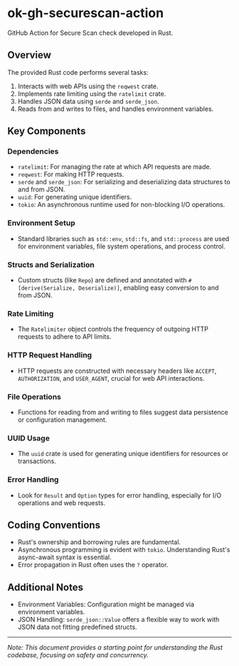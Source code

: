 # ok-gh-securescan-action

GitHub Action for Secure Scan check developed in Rust.

## Overview
The provided Rust code performs several tasks:
1. Interacts with web APIs using the `reqwest` crate.
2. Implements rate limiting using the `ratelimit` crate.
3. Handles JSON data using `serde` and `serde_json`.
4. Reads from and writes to files, and handles environment variables.

## Key Components

### Dependencies
- `ratelimit`: For managing the rate at which API requests are made.
- `reqwest`: For making HTTP requests.
- `serde` and `serde_json`: For serializing and deserializing data structures to and from JSON.
- `uuid`: For generating unique identifiers.
- `tokio`: An asynchronous runtime used for non-blocking I/O operations.

### Environment Setup
- Standard libraries such as `std::env`, `std::fs`, and `std::process` are used for environment variables, file system operations, and process control.

### Structs and Serialization
- Custom structs (like `Repo`) are defined and annotated with `#[derive(Serialize, Deserialize)]`, enabling easy conversion to and from JSON.

### Rate Limiting
- The `Ratelimiter` object controls the frequency of outgoing HTTP requests to adhere to API limits.

### HTTP Request Handling
- HTTP requests are constructed with necessary headers like `ACCEPT`, `AUTHORIZATION`, and `USER_AGENT`, crucial for web API interactions.

### File Operations
- Functions for reading from and writing to files suggest data persistence or configuration management.

### UUID Usage
- The `uuid` crate is used for generating unique identifiers for resources or transactions.

### Error Handling
- Look for `Result` and `Option` types for error handling, especially for I/O operations and web requests.

## Coding Conventions
- Rust's ownership and borrowing rules are fundamental.
- Asynchronous programming is evident with `tokio`. Understanding Rust's async-await syntax is essential.
- Error propagation in Rust often uses the `?` operator.

## Additional Notes
- Environment Variables: Configuration might be managed via environment variables.
- JSON Handling: `serde_json::Value` offers a flexible way to work with JSON data not fitting predefined structs.

---

*Note: This document provides a starting point for understanding the Rust codebase, focusing on safety and concurrency.*

